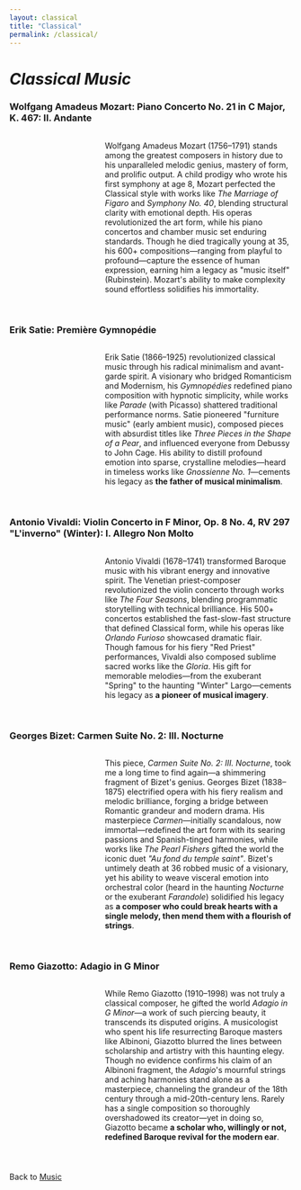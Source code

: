 ```yaml
---
layout: classical
title: "Classical"
permalink: /classical/
---
```


<style>
  /* Song section styling for responsive layout */
  .song-section {
    display: flex;
    align-items: flex-start;
    margin-bottom: 40px;
    gap: 20px;
  }

  .media-container {
    flex-shrink: 0;
  }

  .text-container {
    flex-grow: 1;
  }

  /* Responsive layout - stack on mobile */
  @media screen and (max-width: 768px) {
    .song-section {
      flex-direction: column;
      align-items: center;
    }

    .media-container {
      margin-bottom: 15px;
    }

    .text-container p {
      text-align: center;
    }
  }
</style>

<h1><i><b>Classical Music</b></i></h1>

<h3>Wolfgang Amadeus Mozart: Piano Concerto No. 21 in C Major, K. 467: II. Andante</h3>

<div class="song-section">
  <div class="media-container">
    <script src="https://fast.wistia.com/player.js" async></script>
    <script src="https://fast.wistia.com/embed/kj3p97uwee.js" async type="module"></script>
    <style>
      wistia-player[media-id='kj3p97uwee']:not(:defined) { 
        background: center / contain no-repeat url('https://fast.wistia.com/embed/medias/kj3p97uwee/swatch'); 
        display: block; 
        filter: blur(5px); 
      }
    </style>
    <wistia-player media-id="kj3p97uwee" aspect="1.0" style="width: 150px; height: 150px;"></wistia-player>
  </div>
  <div class="text-container">
    <p>
      Wolfgang Amadeus Mozart (1756–1791) stands among the greatest composers in history due to his unparalleled melodic genius, mastery of form, and prolific output. A child prodigy who wrote his first symphony at age 8, Mozart perfected the Classical style with works like <em>The Marriage of Figaro</em> and <em>Symphony No. 40</em>, blending structural clarity with emotional depth. His operas revolutionized the art form, while his piano concertos and chamber music set enduring standards. Though he died tragically young at 35, his 600+ compositions—ranging from playful to profound—capture the essence of human expression, earning him a legacy as "music itself" (Rubinstein). Mozart's ability to make complexity sound effortless solidifies his immortality.
    </p>
  </div>
</div>

<h3>Erik Satie: Première Gymnopédie</h3>

<div class="song-section">
  <div class="media-container">
    <script src="https://fast.wistia.com/player.js" async></script>
    <script src="https://fast.wistia.com/embed/ucwldwic66.js" async type="module"></script>
    <style>
      wistia-player[media-id='ucwldwic66']:not(:defined) { 
        background: center / contain no-repeat url('https://fast.wistia.com/embed/medias/ucwldwic66/swatch'); 
        display: block; 
        filter: blur(5px); 
      }
    </style>
    <wistia-player media-id="ucwldwic66" aspect="1.0" style="width: 150px; height: 150px;"></wistia-player>
  </div>
  <div class="text-container">
    <p>
      Erik Satie (1866–1925) revolutionized classical music through his radical minimalism and avant-garde spirit. 
      A visionary who bridged Romanticism and Modernism, his <i>Gymnopédies</i> redefined piano composition with 
      hypnotic simplicity, while works like <i>Parade</i> (with Picasso) shattered traditional performance norms. 
      Satie pioneered "furniture music" (early ambient music), composed pieces with absurdist titles like 
      <i>Three Pieces in the Shape of a Pear</i>, and influenced everyone from Debussy to John Cage. His ability 
      to distill profound emotion into sparse, crystalline melodies—heard in timeless works like 
      <i>Gnossienne No. 1</i>—cements his legacy as <strong>the father of musical minimalism</strong>.
    </p>
  </div>
</div>

<h3>Antonio Vivaldi: Violin Concerto in F Minor, Op. 8 No. 4, RV 297 "L'inverno" (Winter): I. Allegro Non Molto</h3>

<div class="song-section">
  <div class="media-container">
    <script src="https://fast.wistia.com/player.js" async></script>
    <script src="https://fast.wistia.com/embed/rwy0ubutro.js" async type="module"></script>
    <style>
      wistia-player[media-id='rwy0ubutro']:not(:defined) { 
        background: center / contain no-repeat url('https://fast.wistia.com/embed/medias/rwy0ubutro/swatch'); 
        display: block; 
        filter: blur(5px); 
      }
    </style>
    <wistia-player media-id="rwy0ubutro" aspect="1.0" style="width: 150px; height: 150px;"></wistia-player>
  </div>
  <div class="text-container">
    <p>
      Antonio Vivaldi (1678–1741) transformed Baroque music with his vibrant energy and innovative spirit. 
      The Venetian priest-composer revolutionized the violin concerto through works like <i>The Four Seasons</i>, 
      blending programmatic storytelling with technical brilliance. His 500+ concertos established the 
      fast-slow-fast structure that defined Classical form, while his operas like <i>Orlando Furioso</i> 
      showcased dramatic flair. Though famous for his fiery "Red Priest" performances, Vivaldi also 
      composed sublime sacred works like the <i>Gloria</i>. His gift for memorable melodies—from the 
      exuberant "Spring" to the haunting "Winter" Largo—cements his legacy as <strong>a pioneer of musical imagery</strong>.
    </p>
  </div>
</div>

<h3>Georges Bizet: Carmen Suite No. 2: III. Nocturne</h3>

<div class="song-section">
  <div class="media-container">
    <script src="https://fast.wistia.com/player.js" async></script>
    <script src="https://fast.wistia.com/embed/u6plzmfgp7.js" async type="module"></script>
    <style>
      wistia-player[media-id='u6plzmfgp7']:not(:defined) { 
        background: center / contain no-repeat url('https://fast.wistia.com/embed/medias/u6plzmfgp7/swatch'); 
        display: block; 
        filter: blur(5px); 
      }
    </style>
    <wistia-player media-id="u6plzmfgp7" aspect="1.0" style="width: 150px; height: 150px;"></wistia-player>
  </div>
  <div class="text-container">
    <p>  
      This piece, <i>Carmen Suite No. 2: III. Nocturne</i>, took me a long time to find again—a shimmering fragment of Bizet's genius. Georges Bizet (1838–1875) electrified opera with his fiery realism and melodic brilliance, forging a bridge between Romantic grandeur and modern drama. His masterpiece <i>Carmen</i>—initially scandalous, now immortal—redefined the art form with its searing passions and Spanish-tinged harmonies, while works like <i>The Pearl Fishers</i> gifted the world the iconic duet <i>"Au fond du temple saint"</i>. Bizet's untimely death at 36 robbed music of a visionary, yet his ability to weave visceral emotion into orchestral color (heard in the haunting <i>Nocturne</i> or the exuberant <i>Farandole</i>) solidified his legacy as <strong>a composer who could break hearts with a single melody, then mend them with a flourish of strings</strong>.  
    </p>
  </div>
</div>

<h3>Remo Giazotto: Adagio in G Minor</h3>

<div class="song-section">
  <div class="media-container">
    <script src="https://fast.wistia.com/player.js" async></script>
    <script src="https://fast.wistia.com/embed/ia5yil191v.js" async type="module"></script>
    <style>
      wistia-player[media-id='ia5yil191v']:not(:defined) { 
        background: center / contain no-repeat url('https://fast.wistia.com/embed/medias/ia5yil191v/swatch'); 
        display: block; 
        filter: blur(5px); 
      }
    </style>
    <wistia-player media-id="ia5yil191v" aspect="1.0" style="width: 150px; height: 150px;"></wistia-player>
  </div>
  <div class="text-container">
    <p>  
      While Remo Giazotto (1910–1998) was not truly a classical composer, he gifted the world <i>Adagio in G Minor</i>—a work of such piercing beauty, it transcends its disputed origins. A musicologist who spent his life resurrecting Baroque masters like Albinoni, Giazotto blurred the lines between scholarship and artistry with this haunting elegy. Though no evidence confirms his claim of an Albinoni fragment, the <i>Adagio</i>'s mournful strings and aching harmonies stand alone as a masterpiece, channeling the grandeur of the 18th century through a mid-20th-century lens. Rarely has a single composition so thoroughly overshadowed its creator—yet in doing so, Giazotto became <strong>a scholar who, willingly or not, redefined Baroque revival for the modern ear</strong>.  
    </p>
  </div>
</div>

Back to [Music](/music/)